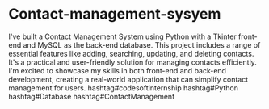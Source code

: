 # Contact-management-sysyem

I've built a Contact Management System using Python with a Tkinter front-end and MySQL as the back-end database. This project includes a range of essential features like adding, searching, updating, and deleting contacts. It's a practical and user-friendly solution for managing contacts efficiently.
I'm excited to showcase my skills in both front-end and back-end development, creating a real-world application that can simplify contact management for users.
hashtag#codesoftinternship hashtag#Python hashtag#Database hashtag#ContactManagement
